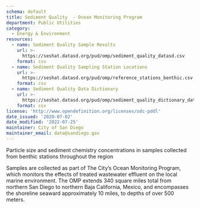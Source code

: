 ```yaml
---
schema: default
title: Sediment Quality  - Ocean Monitoring Program
department: Public Utilities
category:
  - Energy & Environment
resources:
  - name: Sediment Quality Sample Results
    url: >-
      https://seshat.datasd.org/pud/omp/sediment_quality_datasd.csv
    format: csv
  - name: Sediment Quality Sampling Station Locations
    url: >-
      https://seshat.datasd.org/pud/omp/reference_stations_benthic.csv
    format: csv
  - name: Sediment Quality Data Dictionary
    url: >-
      https://seshat.datasd.org/pud/omp/sediment_quality_dictionary_datasd.csv
    format: csv
license: 'http://www.opendefinition.org/licenses/odc-pddl'
date_issued: '2020-07-02'
date_modified: '2022-07-25'
maintainer: City of San Diego
maintainer_email: data@sandiego.gov
---
```

Particle size and sediment chemistry concentrations in samples collected from benthic stations throughout the region
<!--more-->
Samples are collected as part of The City’s Ocean Monitoring Program, which monitors the effects of treated wastewater effluent on the local marine environment. The OMP extends 340 square miles total from northern San Diego to northern Baja California, Mexico, and encompasses the shoreline seaward approximately 10 miles, to depths of over 500 meters.
